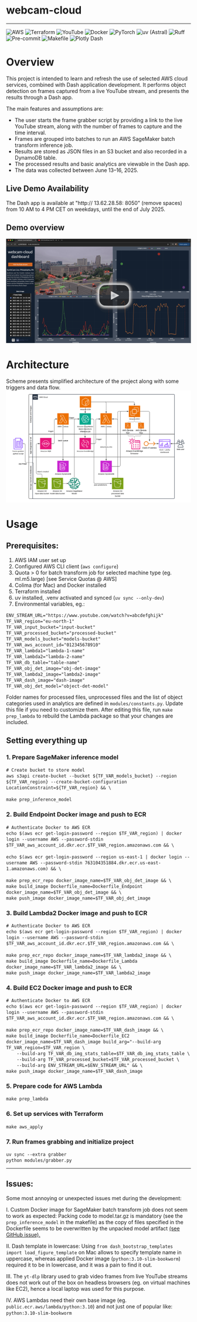 # webcam-cloud
---
![AWS](https://img.shields.io/badge/cloud-AWS-FF9900?logo=amazon-aws&logoColor=white)
![Terraform](https://img.shields.io/badge/IaC-Terraform-623CE4?logo=terraform&logoColor=white)
![YouTube](https://img.shields.io/badge/Stream%20from-YouTube-red?logo=youtube&logoColor=white)
![Docker](https://img.shields.io/badge/Container-Docker-2496ED?logo=docker&logoColor=white)
![PyTorch](https://img.shields.io/badge/ML-PyTorch-EE4C2C?logo=pytorch&logoColor=white)
![uv (Astral)](https://img.shields.io/badge/Package%20Manager-uv-0095FF?logo=python&logoColor=white)
![Ruff](https://img.shields.io/badge/linter-ruff-007ACC?logo=python&logoColor=white)
![Pre-commit](https://img.shields.io/badge/linter-pre--commit-FE6F6F)
![Makefile](https://img.shields.io/badge/build-Makefile-6E6E6E)
![Plotly Dash](https://img.shields.io/badge/Plotly--Dash-v3.0.4-blue?logo=plotly&logoColor=white)

# Overview

This project is intended to learn and refresh the use of selected AWS cloud services, combined with Dash application development. It performs object detection on frames captured from a live YouTube stream, and presents the results through a Dash app.

The main features and assumptions are:
- The user starts the frame grabber script by providing a link to the live YouTube stream, along with the number of frames to capture and the time interval.
- Frames are grouped into batches to run an AWS SageMaker batch transform inference job.
- Results are stored as JSON files in an S3 bucket and also recorded in a DynamoDB table.
- The processed results and basic analytics are viewable in the Dash app.
- The data was collected between June 13–16, 2025.

## Live Demo Availability
The Dash app is available at "http:// 13.62.28.58: 8050" (remove spaces) from 10 AM to 4 PM CET on weekdays, until the end of July 2025.


## Demo overview
[![Watch the demo](assets/Screenshot_app_logo.png)](https://github.com/user-attachments/assets/742abf36-b843-4036-a7a8-dc27c07e7b41)



# Architecture
Scheme presents simplified architecture of the project along with some triggers and data flow.
![AWS](assets/AWS_lucidchart_scheme.png)

# Usage

## Prerequisites:

1. AWS IAM user set up
2. Configured AWS CLI client (```aws configure```)
3. Quota > 0 for batch transform job for selected machine type (eg. ml.m5.large) [see Service Quotas @ AWS]
4. Colima (for Mac) and Docker installed
5. Terraform installed
6. uv installed, .venv activated and synced (```uv sync --only-dev```)
7. Environmental variables, eg.:

```
ENV_STREAM_URL="https://www.youtube.com/watch?v=abcdefghijk"
TF_VAR_region="eu-north-1"
TF_VAR_input_bucket="input-bucket"
TF_VAR_processed_bucket="processed-bucket"
TF_VAR_models_bucket="models-bucket"
TF_VAR_aws_account_id="012345678910"
TF_VAR_lambda1="lambda-1-name"
TF_VAR_lambda2="lambda-2-name"
TF_VAR_db_table="table-name"
TF_VAR_obj_det_image="obj-det-image"
TF_VAR_lambda2_image="lambda2-image"
TF_VAR_dash_image="dash-image"
TF_VAR_obj_det_model="object-det-model"
```

Folder names for processed files, unprocessed files and the list of object
categories used in analytics are defined in `modules/constants.py`. Update this
file if you need to customize them. After editing this file, run `make prep_lambda`
to rebuild the Lambda package so that your changes are included.


## Setting everything up

### 1. Prepare SageMaker inference model
```
# Create bucket to store model
aws s3api create-bucket --bucket ${TF_VAR_models_bucket} --region ${TF_VAR_region} --create-bucket-configuration LocationConstraint=${TF_VAR_region} && \

make prep_inference_model
```

### 2. Build Endpoint Docker image and push to ECR
```
# Authenticate Docker to AWS ECR
echo $(aws ecr get-login-password --region $TF_VAR_region) | docker login --username AWS --password-stdin $TF_VAR_aws_account_id.dkr.ecr.$TF_VAR_region.amazonaws.com && \  

echo $(aws ecr get-login-password --region us-east-1 | docker login --username AWS --password-stdin 763104351884.dkr.ecr.us-east-1.amazonaws.com) && \  

make prep_ecr_repo docker_image_name=$TF_VAR_obj_det_image && \
make build_image Dockerfile_name=Dockerfile_Endpoint docker_image_name=$TF_VAR_obj_det_image && \
make push_image docker_image_name=$TF_VAR_obj_det_image
```

### 3. Build Lambda2 Docker image and push to ECR
```
# Authenticate Docker to AWS ECR
echo $(aws ecr get-login-password --region $TF_VAR_region) | docker login --username AWS --password-stdin $TF_VAR_aws_account_id.dkr.ecr.$TF_VAR_region.amazonaws.com && \  

make prep_ecr_repo docker_image_name=$TF_VAR_lambda2_image && \
make build_image Dockerfile_name=Dockerfile_Lambda docker_image_name=$TF_VAR_lambda2_image && \
make push_image docker_image_name=$TF_VAR_lambda2_image
```

### 4. Build EC2 Docker image and push to ECR
```
# Authenticate Docker to AWS ECR
echo $(aws ecr get-login-password --region $TF_VAR_region) | docker login --username AWS --password-stdin $TF_VAR_aws_account_id.dkr.ecr.$TF_VAR_region.amazonaws.com && \  

make prep_ecr_repo docker_image_name=$TF_VAR_dash_image && \
make build_image Dockerfile_name=Dockerfile_EC2 docker_image_name=$TF_VAR_dash_image build_arg="--build-arg TF_VAR_region=$TF_VAR_region \
    --build-arg TF_VAR_db_img_stats_table=$TF_VAR_db_img_stats_table \
    --build-arg TF_VAR_processed_bucket=$TF_VAR_processed_bucket \
    --build-arg ENV_STREAM_URL=$ENV_STREAM_URL" && \
make push_image docker_image_name=$TF_VAR_dash_image
```

### 5. Prepare code for AWS Lambda
```
make prep_lambda
```

### 6. Set up services with Terraform
```
make aws_apply
```

### 7. Run frames grabbing and initialize project
```
uv sync --extra grabber
python modules/grabber.py
```

---
## Issues:
Some most annoying or unexpected issues met during the development:  

I. Custom Docker image for SageMaker batch transform job does not seem to work as expected: Packing code to model.tar.gz is mandatory (see the `prep_inference_model` in the makefile) as the copy of files specified in the Dockerfile seems to be overwritten by the unpacked model artifact [(see GitHub issue).](https://github.com/aws/sagemaker-pytorch-inference-toolkit/issues/61#issuecomment-665980501)  

II. Dash template in lowercase: Using ```from dash_bootstrap_templates import load_figure_template```  on Mac allows to specify template name in uppercase, whereas applied Docker image (```python:3.10-slim-bookworm```) required it to be in lowercase, and it was a pain to find it out.  

III. The ```yt-dlp``` library used to grab video frames from live YouTube streams does not work out of the box on headless browsers (eg. on virtual machines like EC2), hence a local laptop was used for this purpose.

IV. AWS Lambdas need their own base image (eg. `public.ecr.aws/lambda/python:3.10`) and not just one of popular like: ```python:3.10-slim-bookworm```
